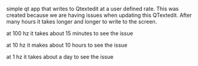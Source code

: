 simple qt app that writes to Qtextedit at a user defined rate. This was created because we are having issues when updating this QTextedit. After many hours it takes longer and longer to write to the screen.

at 100 hz it takes about 15 minutes to see the issue

at 10 hz it makes about 10 hours to see the issue

at 1 hz it takes about a day to see the issue
